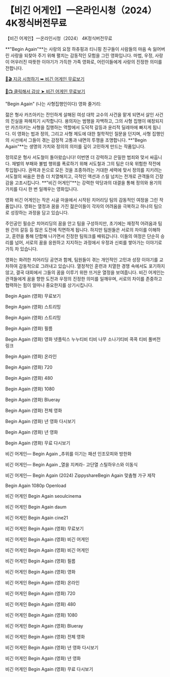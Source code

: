 # 【비긴 어게인】一온라인시청（2024） 4K정식버전무료
【비긴 어게인】一온라인시청（2024） 4K정식버전무료

**"Begin Again"**는 사랑의 요정 하츄핑과 티니핑 친구들이 사람들의 마음 속 잃어버린 사랑을 되찾아 주기 위해 펼치는 감동적인 모험을 그린 영화입니다. 마법, 우정, 사랑이 어우러진 따뜻한 이야기가 가득한 가족 영화로, 어린이들에게 사랑의 진정한 의미를 전합니다.

[🔗🎬 지금 시청하기 ➥ 비긴 어게인 무료보기](https://t.co/1PfmHEJt5q)

[🎥📺 클릭해서 감상 ➤ 비긴 어게인 무료보기](https://t.co/1PfmHEJt5q)

"Begin Again" (나는 사형집행인이다) 영화 줄거리:

젊은 형사 카즈아키는 잔인하게 살해된 여성 대학 교수의 사건을 맡게 되면서 살인 사건의 진실을 파헤치기 시작합니다. 용의자는 범행을 자백하고, 그의 사형 집행이 예정되지만 카즈아키는 사형을 집행하는 역할에서 도덕적 갈등과 윤리적 딜레마에 빠지게 됩니다. 이 영화는 법과 정의, 그리고 사형 제도에 대한 철학적인 질문을 던지며, 사형 집행인의 시선에서 그들이 겪는 감정적 고통과 내면의 투쟁을 조명합니다. **"Begin Again"**는 생명의 가치와 정의의 의미를 깊이 고민하게 만드는 작품입니다.

정의로운 형사 서도철이 돌아왔습니다! 이번엔 더 강력하고 은밀한 범죄와 맞서 싸웁니다. 재벌의 부패와 불법 행위를 폭로하기 위해 서도철과 그의 팀은 더욱 위험한 작전에 투입됩니다. 권력과 돈으로 모든 것을 조종하려는 거대한 세력에 맞서 정의를 지키려는 서도철의 싸움은 한층 더 치열해지고, 극적인 액션과 스릴 넘치는 전개로 관객들의 긴장감을 고조시킵니다. **"비긴 어게인"**는 강력한 악당과의 대결을 통해 정의와 용기의 가치를 다시 한 번 일깨우는 영화입니다.

영화 비긴 어게인는 작은 시골 마을에서 시작된 치어리딩 팀의 감동적인 여정을 그린 작품입니다. 영화는 열정과 꿈을 가진 젊은이들이 각자의 어려움을 극복하고 하나의 팀으로 성장하는 과정을 담고 있습니다.

주인공인 필승은 치어리딩의 꿈을 안고 팀을 구성하지만, 초기에는 재정적 어려움과 팀원 간의 갈등 등 많은 도전에 직면하게 됩니다. 하지만 팀원들은 서로의 차이를 이해하고, 훈련을 통해 단합해 나가면서 진정한 팀워크를 배워갑니다. 이들의 여정은 단순히 승리를 넘어, 서로의 꿈을 응원하고 지지하는 과정에서 우정과 신뢰를 쌓아가는 이야기로 가득 차 있습니다.

영화는 화려한 치어리딩 공연과 함께, 팀원들이 겪는 개인적인 고민과 성장 이야기를 교차하여 감동적으로 그려내고 있습니다. 열정적인 훈련과 치열한 경쟁 속에서도 포기하지 않고, 결국 대회에서 그들의 꿈을 이루기 위한 뜨거운 열정을 보여줍니다. 비긴 어게인는 관객들에게 꿈을 향한 도전과 우정의 진정한 의미를 일깨우며, 서로의 차이를 존중하고 협력하는 힘이 얼마나 중요한지를 상기시킵니다.

Begin Again (영화) 무료보기

Begin Again (영화) 스트리밍

Begin Again (영화) 스트리밍

Begin Again (영화) 필름

Begin Again (영화) 영화 넷플릭스 누누티비 티비 나무 소나기티비 콕콕 티비 풀버전 링크

Begin Again (영화) 온라인

Begin Again (영화) 720

Begin Again (영화) 480

Begin Again (영화) 1080

Begin Again (영화) Blueray

Begin Again (영화) 전체 영화

Begin Again (영화) 년 영화 다시보기

Begin Again (영화) 년 영화

Begin Again (영화) 무료 다시보기

비긴 어게인— Begin Again _추위를 이기는 패션 인조모피와 방한화

비긴 어게인— Begin Again _열을 지켜라- 고단열 스틸하우스와 이동식

비긴 어게인— Begin Again (2024) ZippyshareBegin Again 맞춤형 가구 제작

Begin Again 1080p Openload

비긴 어게인 Begin Again seoulcinema

비긴 어게인 Begin Again daum

비긴 어게인 Begin Again cine21

비긴 어게인 Begin Again (영화) 무료보기

비긴 어게인 Begin Again (영화) 비긴 어게인

비긴 어게인 Begin Again (영화) 비긴 어게인

비긴 어게인 Begin Again (영화) 필름

비긴 어게인 Begin Again (영화) 영화

비긴 어게인 Begin Again (영화) 온라인

비긴 어게인 Begin Again (영화) 720

비긴 어게인 Begin Again (영화) 480

비긴 어게인 Begin Again (영화) 1080

비긴 어게인 Begin Again (영화) Blueray

비긴 어게인 Begin Again (영화) 전체 영화

비긴 어게인 Begin Again (영화) 년 영화 다시보기

비긴 어게인 Begin Again (영화) 년 영화

비긴 어게인 Begin Again (영화) 무료 다시보기


